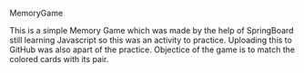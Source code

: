 MemoryGame

This is a simple Memory Game which was made by the help of SpringBoard still learning Javascript so this was an activity to practice.
Uploading this to GitHub was also apart of the practice.
Objectice of the game is to match the colored cards with its pair.
